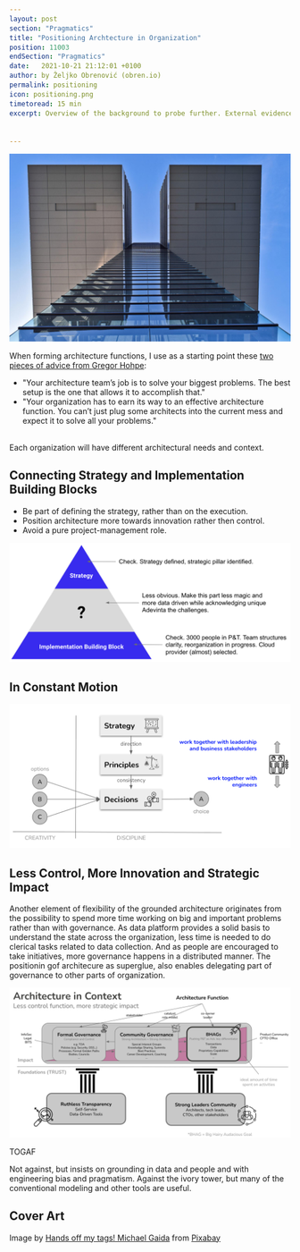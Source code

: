 ```yaml
---
layout: post
section: "Pragmatics"
title: "Positioning Archtecture in Organization"
position: 11003
endSection: "Pragmatics"
date:   2021-10-21 21:12:01 +0100
author: by Željko Obrenović (obren.io)
permalink: positioning
icon: positioning.png
timetoread: 15 min
excerpt: Overview of the background to probe further. External evidence, supporting and inspiring some of our practices.


---
```

![](assets/images/arch/architecture-4097265_1920.jpg)

When forming architecture functions, I use as a starting point these [two pieces of advice from Gregor Hohpe](https://architectelevator.com/architecture/organizing-architecture/):
 * "Your architecture team’s job is to solve your biggest problems. The best setup is the one that allows it to accomplish that."
 * "Your organization has to earn its way to an effective architecture function. You can’t just plug some architects into the current mess and expect it to solve all your problems."

<br>
Each organization will have different architectural needs and context.  


## Connecting Strategy and Implementation Building Blocks

* Be part of defining the strategy, rather than on the execution.
* Position architecture more towards innovation rather then control.
* Avoid a pure project-management role.

![](assets/images/triangle.png)

## In Constant Motion

![](assets/images/superglue/strategy-principles-decisions.png)

## Less Control, More Innovation and Strategic Impact

Another element of flexibility of the grounded architecture originates from the possibility to spend more time working on big and important problems rather than with governance. As data platform provides a solid basis to understand the state across the organization, less time is needed to do clerical tasks related to data collection. And as people are encouraged to take initiatives, more governance happens in a distributed manner. The positionin gof architecure as superglue, also enables delegating part of governance to other parts of organization. 

![](assets/images/arch-in-context.png)

TOGAF

Not against, but insists on grounding in data and people and with engineering bias and pragmatism. Against the ivory tower, but many of the conventional modeling and other tools are useful.


## Cover Art

Image by <a href="https://pixabay.com/users/652234-652234/?utm_source=link-attribution&amp;utm_medium=referral&amp;utm_campaign=image&amp;utm_content=4097265">Hands off my tags! Michael Gaida</a> from <a href="https://pixabay.com/?utm_source=link-attribution&amp;utm_medium=referral&amp;utm_campaign=image&amp;utm_content=4097265">Pixabay</a>
